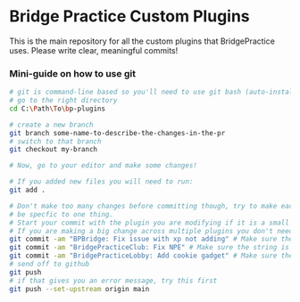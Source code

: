 # Bridge Practice Custom Plugins
This is the main repository for all the custom plugins that BridgePractice uses.
Please write clear, meaningful commits!

### Mini-guide on how to use git
```bash
# git is command-line based so you'll need to use git bash (auto-installed on windows)
# go to the right directory
cd C:\Path\To\bp-plugins

# create a new branch
git branch some-name-to-describe-the-changes-in-the-pr
# switch to that branch
git checkout my-branch

# Now, go to your editor and make some changes!

# If you added new files you will need to run:
git add .

# Don't make too many changes before committing though, try to make each commit
# be specfic to one thing.
# Start your commit with the plugin you are modifying if it is a small change/bug fix
# If you are making a big change across multiple plugins you don't need to do that
git commit -am "BPBridge: Fix issue with xp not adding" # Make sure the string is descriptive!
git commit -am "BridgePracticeClub: Fix NPE" # Make sure the string is descriptive!
git commit -am "BridgePracticeLobby: Add cookie gadget" # Make sure the string is descriptive!
# send off to github
git push
# if that gives you an error message, try this first
git push --set-upstream origin main
```
